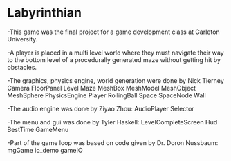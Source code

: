 Labyrinthian
============

-This game was the final project for a game development class at Carleton University.

-A player is placed in a multi level world where they must navigate their way to the bottom
level of a procedurally generated maze without getting hit by obstacles.

-The graphics, physics engine, world generation were done by Nick Tierney
Camera
FloorPanel
Level
Maze
MeshBox
MeshModel
MeshObject
MeshSphere
PhysicsEngine
Player
RollingBall
Space
SpaceNode
Wall

-The audio engine was done by Ziyao Zhou:
AudioPlayer
Selector

-The menu and gui was done by Tyler Haskell:
LevelCompleteScreen
Hud
BestTime
GameMenu

-Part of the game loop was based on code given by Dr. Doron Nussbaum:
mgGame
io_demo
gameIO